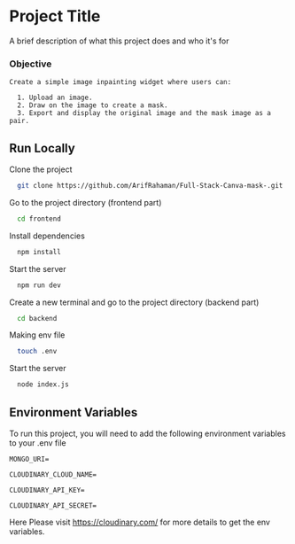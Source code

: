 
# Project Title

A brief description of what this project does and who it's for

### **Objective**

    Create a simple image inpainting widget where users can:

      1. Upload an image.
      2. Draw on the image to create a mask.
      3. Export and display the original image and the mask image as a pair.
## Run Locally

Clone the project

```bash
  git clone https://github.com/ArifRahaman/Full-Stack-Canva-mask-.git
```

Go to the project directory (frontend part)

```bash
  cd frontend
```

Install dependencies

```bash
  npm install
```

Start the server

```bash
  npm run dev
```
Create a new terminal and go to the project directory (backend part)

```bash
  cd backend
```
Making env file
```bash
  touch .env
```

Start the server

```bash
  node index.js
```




## Environment Variables

To run this project, you will need to add the following environment variables to your .env file

`MONGO_URI=`

`CLOUDINARY_CLOUD_NAME=`

`CLOUDINARY_API_KEY=`

`CLOUDINARY_API_SECRET=`

Here  Please visit https://cloudinary.com/ for more details to get the env variables.
